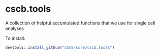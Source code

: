 # cscb.tools
A collection of helpful accumulated functions that we use for single cell analyses

To install:
```r
devtools::install_github("CSCB-Core/cscb.tools")
```
